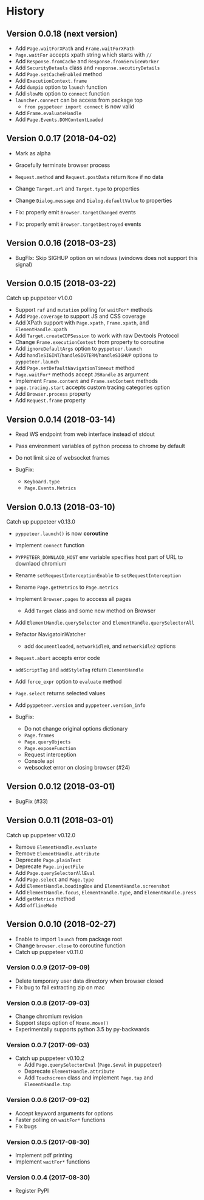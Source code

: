 History
=======

## Version 0.0.18 (next version)

* Add `Page.waitForXPath` and `Frame.waitForXPath`
* `Page.waitFor` accepts xpath string which starts with `//`
* Add `Response.fromCache` and `Response.fromServiceWorker`
* Add `SecurityDetauls` class and `response.secutiryDetails`
* Add `Page.setCacheEnabled` method
* Add `ExecutionContext.frame`
* Add `dumpio` option to `launch` function
* Add `slowMo` option to `connect` function
* `launcher.connect` can be access from package top
  * `from pyppeteer import connect` is now valid
* Add `Frame.evaluateHandle`
* Add `Page.Events.DOMContentLoaded`

## Version 0.0.17 (2018-04-02)

* Mark as alpha

* Gracefully terminate browser process
* `Request.method` and `Request.postData` return `None` if no data
* Change `Target.url` and `Target.type` to properties
* Change `Dialog.message` and `Dialog.defaultValue` to properties
* Fix: properly emit `Browser.targetChanged` events
* Fix: properly emit `Browser.targetDestroyed` events

## Version 0.0.16 (2018-03-23)

* BugFIx: Skip SIGHUP option on windows (windows does not support this signal)


## Version 0.0.15 (2018-03-22)

Catch up puppeteer v1.0.0

* Support `raf` and `mutation` polling for `waitFor*` methods
* Add `Page.coverage` to support JS and CSS coverage
* Add XPath support with `Page.xpath`, `Frame.xpath`, and `ElementHandle.xpath`
* Add `Target.createCDPSession` to work with raw Devtools Protocol
* Change `Frame.executionContest` from property to coroutine
* Add `ignoreDefaultArgs` option to `pyppeteer.launch`
* Add `handleSIGINT`/`handleSIGTERM`/`handleSIGHUP` options to `pyppeteer.launch`
* Add `Page.setDefaultNavigationTimeout` method
* `Page.waitFor*` methods accept `JSHandle` as argument
* Implement `Frame.content` and `Frame.setContent` methods
* `page.tracing.start` accepts custom tracing categories option
* Add `Browser.process` property
* Add `Request.frame` property


## Version 0.0.14 (2018-03-14)

* Read WS endpoint from web interface instead of stdout
* Pass environment variables of python process to chrome by default
* Do not limit size of websocket frames

* BugFix:
    * `Keyboard.type`
    * `Page.Events.Metrics`

## Version 0.0.13 (2018-03-10)

Catch up puppeteer v0.13.0

* `pyppeteer.launch()` is now **coroutine**
* Implement `connect` function
* `PYPPETEER_DOWNLAOD_HOST` env variable specifies host part of URL to downlaod chromium
* Rename `setRequestInterceptionEnable` to `setRequestInterception`
* Rename `Page.getMetrics` to `Page.metrics`
* Implement `Browser.pages` to acccess all pages
    * Add `Target` class and some new method on Browser
* Add `ElementHandle.querySelector` and `ElementHandle.querySelectorAll`
* Refactor NavigatoinWatcher
    * add `documentloaded`, `networkidle0`, and `networkidle2` options
* `Request.abort` accepts error code
* `addScriptTag` and `addStyleTag` return `ElementHandle`
* Add `force_expr` option to `evaluate` method
* `Page.select` returns selected values
* Add `pyppeteer.version` and `pyppeteer.version_info`

* BugFix:
    * Do not change original options dictionary
    * `Page.frames`
    * `Page.queryObjects`
    * `Page.exposeFunction`
    * Request interception
    * Console api
    * websocket error on closing browser (#24)

## Version 0.0.12 (2018-03-01)

* BugFix (#33)

## Version 0.0.11 (2018-03-01)

Catch up puppeteer v0.12.0

* Remove `ElementHandle.evaluate`
* Remove `ElementHandle.attribute`
* Deprecate `Page.plainText`
* Deprecate `Page.injectFile`
* Add `Page.querySelectorAllEval`
* Add `Page.select` and `Page.type`
* Add `ElementHandle.boudingBox` and `ElementHandle.screenshot`
* Add `ElementHandle.focus`, `ElementHandle.type`, and `ElementHandle.press`
* Add `getMetrics` method
* Add `offlineMode`

## Version 0.0.10 (2018-02-27)

* Enable to import `launch` from package root
* Change `browser.close` to coroutine function
* Catch up puppeteer v0.11.0

### Version 0.0.9 (2017-09-09)

* Delete temporary user data directory when browser closed
* Fix bug to fail extracting zip on mac

### Version 0.0.8 (2017-09-03)

* Change chromium revision
* Support steps option of `Mouse.move()`
* Experimentally supports python 3.5 by py-backwards

### Version 0.0.7 (2017-09-03)

* Catch up puppeteer v0.10.2
    * Add `Page.querySelectorEval` (`Page.$eval` in puppeteer)
    * Deprecate `ElementHandle.attribute`
    * Add `Touchscreen` class and implement `Page.tap` and `ElementHandle.tap`

### Version 0.0.6 (2017-09-02)

* Accept keyword arguments for options
* Faster polling on `waitFor*` functions
* Fix bugs

### Version 0.0.5 (2017-08-30)

* Implement pdf printing
* Implement `waitFor*` functions

### Version 0.0.4 (2017-08-30)

* Register PyPI

